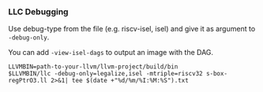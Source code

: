 ### LLC Debugging

Use debug-type from the file (e.g. riscv-isel, isel) and give it as argument to `-debug-only`.

You can add `-view-isel-dags` to output an image with the DAG.
```shell
LLVMBIN=path-to-your-llvm/llvm-project/build/bin
$LLVMBIN/llc -debug-only=legalize,isel -mtriple=riscv32 s-box-regPtrO3.ll 2>&1| tee $(date +"%d/%m/%I:%M:%S").txt
```
